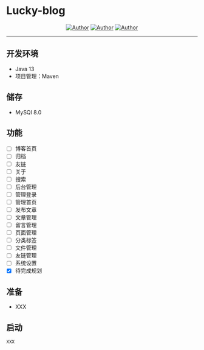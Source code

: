 # Lucky-blog

<p align="center">
    <a href="https://github.com/Yorlg"><img alt="Author" src="https://img.shields.io/badge/author-Yorlg-blueviolet"/></a>
    <a href="https://github.com/LamGC"><img alt="Author" src="https://img.shields.io/badge/author-LamGC-blueviolet"/></a>
    <a href="https://github.com/Demontisa"><img alt="Author" src="https://img.shields.io/badge/author-Demontisa-blueviolet"/></a>
</p>

------

## 开发环境
* Java 13   
* 项目管理：Maven

## 储存
* MySQl 8.0

## 功能
- [ ] 博客首页
- [ ] 归档
- [ ] 友链 
- [ ] 关于
- [ ] 搜索
- [ ] 后台管理
- [ ] 管理登录
- [ ] 管理首页
- [ ] 发布文章
- [ ] 文章管理
- [ ] 留言管理
- [ ] 页面管理
- [ ] 分类标签
- [ ] 文件管理 
- [ ] 友链管理
- [ ] 系统设置
- [x] 待完成规划

## 准备

* XXX

## 启动
```
XXX
```


